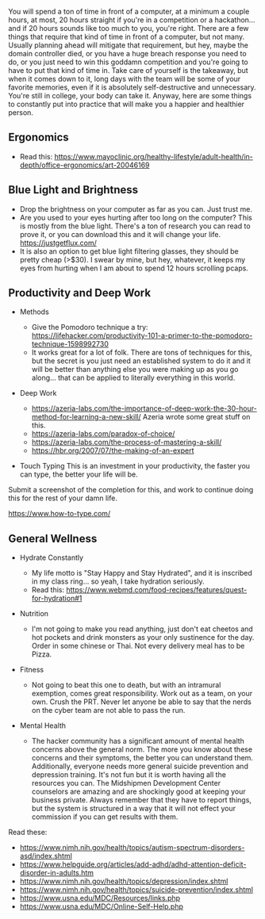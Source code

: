 You will spend a ton of time in front of a computer, at a minimum a couple hours, at most, 20 hours straight if you're in a competition or a hackathon... and if 20 hours sounds like too much to you, you're right. There are a few things that require that kind of time in front of a computer, but not many. Usually planning ahead will mitigate that requirement, but hey, maybe the domain controller died, or you have a huge breach response you need to do, or you just need to win this goddamn competition and you're going to have to put that kind of time in. Take care of yourself is the takeaway, but when it comes down to it, long days with the team will be some of your favorite memories, even if it is absolutely self-destructive and unnecessary. You're still in college, your body can take it. Anyway, here are some things to constantly put into practice that will make you a happier and healthier person.

## Ergonomics
* Read this: https://www.mayoclinic.org/healthy-lifestyle/adult-health/in-depth/office-ergonomics/art-20046169

## Blue Light and Brightness
* Drop the brightness on your computer as far as you can. Just trust me.
* Are you used to your eyes hurting after too long on the computer? This is mostly from the blue light. There's a ton of research you can read to prove it, or you can download this and it will change your life. https://justgetflux.com/ 
* It is also an option to get blue light filtering glasses, they should be pretty cheap (>$30). I swear by mine, but hey, whatever, it keeps my eyes from hurting when I am about to spend 12 hours scrolling pcaps.


   
## Productivity and Deep Work

* Methods
   * Give the Pomodoro technique a try: https://lifehacker.com/productivity-101-a-primer-to-the-pomodoro-technique-1598992730
   * It works great for a lot of folk. There are tons of techniques for this, but the secret is you just need an established system to do it and it will be better than anything else you were making up as you go along... that can be applied to literally everything in this world. 
   
* Deep Work
   * https://azeria-labs.com/the-importance-of-deep-work-the-30-hour-method-for-learning-a-new-skill/ Azeria wrote some great stuff on this. 
   * https://azeria-labs.com/paradox-of-choice/
   * https://azeria-labs.com/the-process-of-mastering-a-skill/
   * https://hbr.org/2007/07/the-making-of-an-expert
   
* Touch Typing
  This is an investment in your productivity, the faster you can type, the better your life will be. 

Submit a screenshot of the completion for this, and work to continue doing this for the rest of your damn life.

https://www.how-to-type.com/
   
## General Wellness

* Hydrate Constantly
   * My life motto is "Stay Happy and Stay Hydrated", and it is inscribed in my class ring... so yeah, I take hydration seriously. 
   * Read this: https://www.webmd.com/food-recipes/features/quest-for-hydration#1

* Nutrition
   * I'm not going to make you read anything, just don't eat cheetos and hot pockets and drink monsters as your only sustinence for the day. Order in some chinese or Thai. Not every delivery meal has to be Pizza. 
   
* Fitness
   * Not going to beat this one to death, but with an intramural exemption, comes great responsibility. Work out as a team, on your own. Crush the PRT. Never let anyone be able to say that the nerds on the cyber team are not able to pass the run. 
   
* Mental Health
   * The hacker community has a significant amount of mental health concerns above the general norm. The more you know about these concerns and their symptoms, the better you can understand them. Additionally, everyone needs more general suicide prevention and depression training. It's not fun but it is worth having all the resources you can. The Midshipmen Development Center counselors are amazing and are shockingly good at keeping your business private. Always remember that they have to report things, but the system is structured in a way that it will not effect your commission if you can get results with them. 
   
Read these: 
* https://www.nimh.nih.gov/health/topics/autism-spectrum-disorders-asd/index.shtml
* https://www.helpguide.org/articles/add-adhd/adhd-attention-deficit-disorder-in-adults.htm
* https://www.nimh.nih.gov/health/topics/depression/index.shtml
* https://www.nimh.nih.gov/health/topics/suicide-prevention/index.shtml
* https://www.usna.edu/MDC/Resources/links.php
* https://www.usna.edu/MDC/Online-Self-Help.php
  
